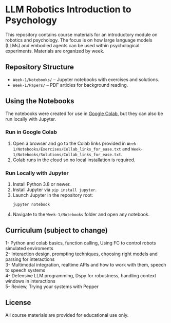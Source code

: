 # LLM Robotics Introduction to Psychology

This repository contains course materials for an introductory module on robotics and psychology. The focus is on how large language models (LLMs) and embodied agents can be used within psychological experiments. Materials are organized by week.

## Repository Structure

- `Week-1/Notebooks/` – Jupyter notebooks with exercises and solutions.
- `Week-1/Papers/` – PDF articles for background reading.

## Using the Notebooks

The notebooks were created for use in [Google Colab](https://colab.research.google.com), but they can also be run locally with Jupyter.

### Run in Google Colab

1. Open a browser and go to the Colab links provided in `Week-1/Notebooks/Exercises/Collab_links_for_ease.txt` and `Week-1/Notebooks/Solutions/Collab_links_for_ease.txt`.
2. Colab runs in the cloud so no local installation is required.

### Run Locally with Jupyter

1. Install Python 3.8 or newer.
2. Install Jupyter via `pip install jupyter`.
3. Launch Jupyter in the repository root:
   ```bash
   jupyter notebook
   ```
4. Navigate to the `Week-1/Notebooks` folder and open any notebook.

## Curriculum (subject to change)

1- Python and colab basics, function calling, Using FC to control robots simulated enviroments  
2- Interaction design, prompting techniques, choosing right models and parsing for interactions  
3- Multimodal integration, realtime APIs and how to work with them, speech to speech systems  
4- Defensive LLM programming, Dspy for robustness, handling context windows in interactions  
5- Review, Trying your systems with Pepper  


## License

All course materials are provided for educational use only.

